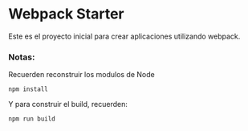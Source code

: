 # Webpack Starter


Este es el proyecto inicial para crear aplicaciones utilizando webpack.

### Notas:
Recuerden reconstruir los modulos de Node 
```
npm install
```

Y para construir el build, recuerden: 

```
npm run build
```






